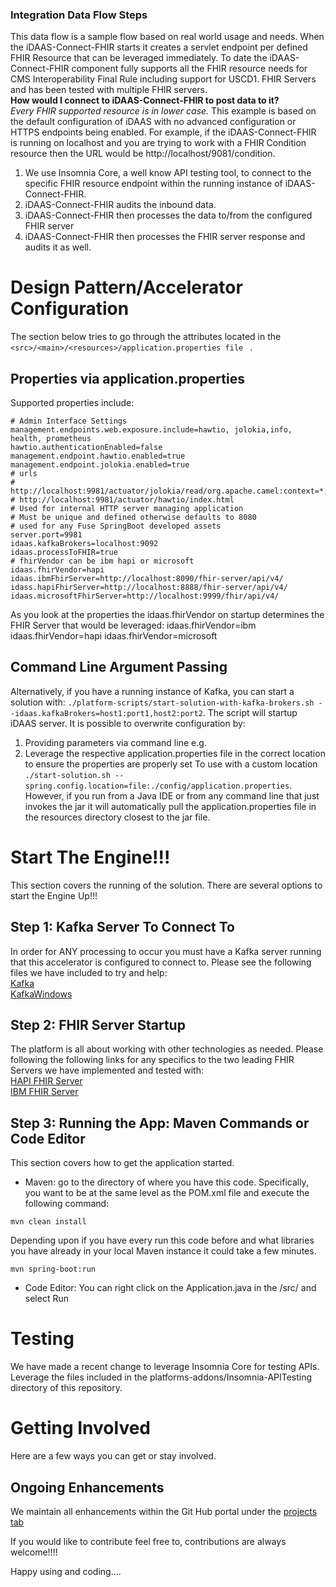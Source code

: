 ### Integration Data Flow Steps
This data flow is a sample flow based on real world usage and needs. When the iDAAS-Connect-FHIR starts it
creates a servlet endpoint per defined FHIR Resource
that can be leveraged immediately. To date the iDAAS-Connect-FHIR component fully supports all
the FHIR resource needs for CMS Interoperability Final Rule including support for USCD1.
FHIR Servers and has been tested with multiple FHIR servers.<br/>
<b>How would I connect to iDAAS-Connect-FHIR to post data to it?</b><br/>
<i>Every FHIR supported resource is in lower case.</i> This example is based on the default
configuration of iDAAS with no advanced configuration or HTTPS endpoints being enabled. For example,
if the iDAAS-Connect-FHIR
is running on localhost and you are trying to work with a FHIR Condition resource then
the URL would be http://localhost/9081/condition.

1. We use Insomnia Core, a well know API testing tool, to connect to the specific FHIR resource endpoint within the
   running instance of iDAAS-Connect-FHIR.
2. iDAAS-Connect-FHIR audits the inbound data.
3. iDAAS-Connect-FHIR then processes the data to/from the configured FHIR server
4. iDAAS-Connect-FHIR then processes the FHIR server response and audits it as well.

# Design Pattern/Accelerator Configuration
The section below tries to go through the attributes located in the ```<src>/<main>/<resources>/application.properties file ``` .

## Properties via application.properties
Supported properties include:

```
# Admin Interface Settings
management.endpoints.web.exposure.include=hawtio, jolokia,info, health, prometheus
hawtio.authenticationEnabled=false
management.endpoint.hawtio.enabled=true
management.endpoint.jolokia.enabled=true
# urls
# http://localhost:9981/actuator/jolokia/read/org.apache.camel:context=*,type=routes,name=*
# http://localhost:9981/actuator/hawtio/index.html
# Used for internal HTTP server managing application
# Must be unique and defined otherwise defaults to 8080
# used for any Fuse SpringBoot developed assets
server.port=9981
idaas.kafkaBrokers=localhost:9092
idaas.processToFHIR=true
# fhirVendor can be ibm hapi or microsoft
idaas.fhirVendor=hapi
idaas.ibmFhirServer=http://localhost:8090/fhir-server/api/v4/
idass.hapiFhirServer=http://localhost:8888/fhir-server/api/v4/
idaas.microsoftFhirServer=http://localhost:9999/fhir/api/v4/
```

As you look at the properties the idaas.fhirVendor on startup determines the FHIR Server that would be
leveraged:
idaas.fhirVendor=ibm
idaas.fhirVendor=hapi
idaas.fhirVendor=microsoft

## Command Line Argument Passing
Alternatively, if you have a running instance of Kafka, you can start a solution with:
`./platform-scripts/start-solution-with-kafka-brokers.sh --idaas.kafkaBrokers=host1:port1,host2:port2`.
The script will startup iDAAS server.
It is possible to overwrite configuration by:
1. Providing parameters via command line e.g.
2. Leverage the respective application.properties file in the correct location to ensure the properties are properly set
   To use with a custom location `./start-solution.sh --spring.config.location=file:./config/application.properties`. However,
   if you run from a Java IDE or from any command line that just invokes the jar it will automatically pull the application.properties
   file in the resources directory closest to the jar file.
   
# Start The Engine!!!
This section covers the running of the solution. There are several options to start the Engine Up!!!

## Step 1: Kafka Server To Connect To
In order for ANY processing to occur you must have a Kafka server running that this accelerator is configured to connect to.
Please see the following files we have included to try and help: <br/>
[Kafka](https://github.com/RedHat-Healthcare/iDaaS-Demos/blob/master/Kafka.md)<br/>
[KafkaWindows](https://github.com/RedHat-Healthcare/iDaaS-Demos/blob/master/KafkaWindows.md)<br/>

## Step 2: FHIR Server Startup
The platform is all about working with other technologies as needed. Please following the following links for any
specifics to the two leading FHIR Servers we have implemented and tested with: <br/>
<a href="https://github.com/RedHat-Healthcare/iDaaS-Demos/tree/master/Connect-FHIR/FHIRServer-HAPI.md" target="_blank">HAPI FHIR Server</a><br/>
<a href="https://github.com/RedHat-Healthcare/iDaaS-Demos/tree/master/Connect-FHIR/FHIRServer-IBM.md" target="_blank">IBM FHIR Server</a><br/>

## Step 3: Running the App: Maven Commands or Code Editor
This section covers how to get the application started.
+ Maven: go to the directory of where you have this code. Specifically, you want to be at the same level as the POM.xml file and execute the
  following command: <br/>
```
mvn clean install
 ```
Depending upon if you have every run this code before and what libraries you have already in your local Maven instance it could take a few minutes.
```
mvn spring-boot:run
 ```
+ Code Editor: You can right click on the Application.java in the /src/<application namespace> and select Run


# Testing
We have made a recent change to leverage Insomnia Core for testing APIs.  Leverage the files included in the
platforms-addons/Insomnia-APITesting directory of this repository. 

# Getting Involved
Here are a few ways you can get or stay involved.

## Ongoing Enhancements
We maintain all enhancements within the Git Hub portal under the
<a href="https://github.com/RedHat-Healthcare/Demo-iDAAS-Connect-FHIR/projects" target="_blank">projects tab</a>



If you would like to contribute feel free to, contributions are always welcome!!!!

Happy using and coding....


